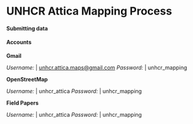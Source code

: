 UNHCR Attica Mapping Process
==============

#### Submitting data



#### Accounts

**Gmail**

*Username:* | unhcr.attica.maps@gmail.com
*Password:* | unhcr_mapping

**OpenStreetMap**

*Username:* | unhcr_attica
*Password:* | unhcr_mapping

**Field Papers**

*Username:* | unhcr_attica
*Password:* | unhcr_mapping